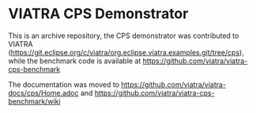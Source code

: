 # VIATRA CPS Demonstrator

This is an archive repository, the CPS demonstrator was contributed to VIATRA (https://git.eclipse.org/c/viatra/org.eclipse.viatra.examples.git/tree/cps), while the benchmark code is available at https://github.com/viatra/viatra-cps-benchmark

The documentation was moved to https://github.com/viatra/viatra-docs/cps/Home.adoc and https://github.com/viatra/viatra-cps-benchmark/wiki
